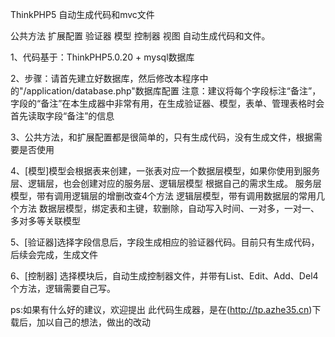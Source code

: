 ThinkPHP5 自动生成代码和mvc文件

公共方法 扩展配置 验证器 模型 控制器  视图  自动生成代码和文件。

 1、代码基于：ThinkPHP5.0.20  +  mysql数据库
 
 2、步骤：请首先建立好数据库，然后修改本程序中的"/application/database.php"数据库配置
    注意：建议将每个字段标注“备注”，字段的“备注”在本生成器中非常有用，在生成验证器、模型，表单、管理表格时会首先读取字段“备注”的信息

 3、公共方法，和扩展配置都是很简单的，只有生成代码，没有生成文件，根据需要是否使用

 4、[模型]模型会根据表来创建，一张表对应一个数据层模型，如果你使用到服务层、逻辑层，也会创建对应的服务层、逻辑层模型
    根据自己的需求生成。
    服务层模型，带有调用逻辑层的增删改查4个方法
    逻辑层模型，带有调用数据层的常用几个方法
    数据层模型，绑定表和主键，软删除，自动写入时间、一对多，一对一、多对多等关联模型

 5、[验证器]选择字段信息后，字段生成相应的验证器代码。目前只有生成代码，后续会完成，生成文件

 6、[控制器] 选择模块后，自动生成控制器文件，并带有List、Edit、Add、Del4个方法，逻辑需要自己写。

 ps:如果有什么好的建议，欢迎提出
 此代码生成器，是在(http://tp.azhe35.cn)下载后，加以自己的想法，做出的改动


